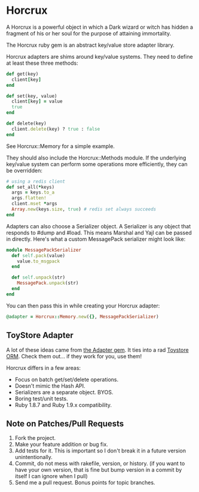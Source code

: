 # Horcrux

A Horcrux is a powerful object in which a Dark wizard or witch has hidden a
fragment of his or her soul for the purpose of attaining immortality.

The Horcrux ruby gem is an abstract key/value store adapter library.  

Horcrux adapters are shims around key/value systems.  They need to define at
least these three methods:

```ruby
def get(key)
  client[key]
end

def set(key, value)
  client[key] = value
  true
end

def delete(key)
  client.delete(key) ? true : false
end
```

See Horcrux::Memory for a simple example.

They should also include the Horcrux::Methods module.  If the underlying
key/value system can perform some operations more efficiently, they can 
be overridden:

```ruby
# using a redis client
def set_all(*keys)
  args = keys.to_a
  args.flatten!
  client.mset *args
  Array.new(keys.size, true) # redis set always succeeds
end
```

Adapters can also choose a Serializer object.  A Serializer is any object that
responds to #dump and #load.  This means Marshal and Yajl can be passed in
directly. Here's what a custom MessagePack serializer might look like:

```ruby
module MessagePackSerializer
  def self.pack(value)
    value.to_msgpack
  end

  def self.unpack(str)
    MessagePack.unpack(str)
  end
end
```

You can then pass this in while creating your Horcrux adapter:

```ruby
@adapter = Horcrux::Memory.new({}, MessagePackSerializer)
```

## ToyStore Adapter

A lot of these ideas came from [the Adapter gem][adapter].  It ties into a rad
[Toystore ORM][toystore].  Check them out... if they work for you, use them!

Horcrux differs in a few areas:

* Focus on batch get/set/delete operations.
* Doesn't mimic the Hash API.
* Serializers are a separate object.  BYOS.
* Boring test/unit tests.  
* Ruby 1.8.7 and Ruby 1.9.x compatibility.

[adapter]: https://github.com/newtoy/adapter
[toystore]: https://github.com/newtoy/toystore

## Note on Patches/Pull Requests

1. Fork the project.
2. Make your feature addition or bug fix.
3. Add tests for it. This is important so I don't break it in a future version
   unintentionally.
4. Commit, do not mess with rakefile, version, or history. (if you want to have
   your own version, that is fine but bump version in a commit by itself I can
   ignore when I pull)
5. Send me a pull request. Bonus points for topic branches.

